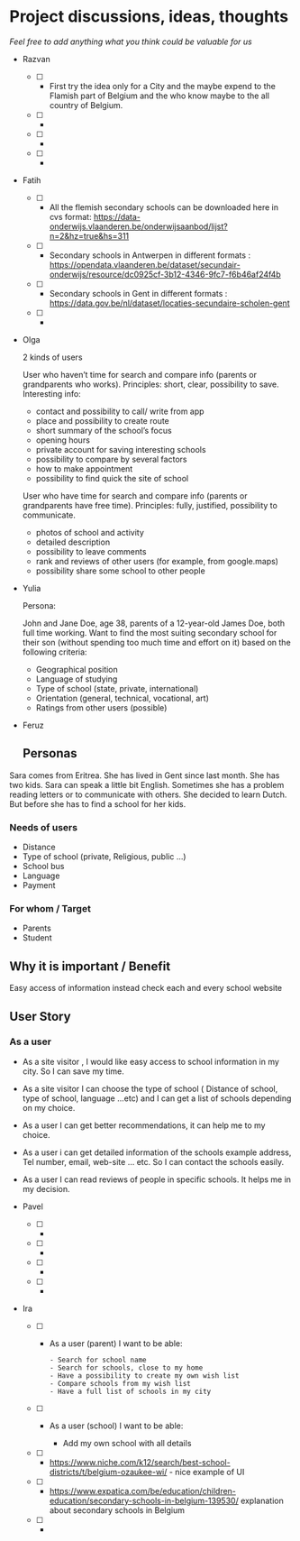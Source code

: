 # Project discussions, ideas, thoughts

_Feel free to add anything what you think could be valuable for us_


-  Razvan

    - [ ] - First try the idea only for a City and the maybe expend to the Flamish part of Belgium and the who know maybe to the all country of Belgium.
    - [ ] - 
    - [ ] - 
    - [ ] - 

 - Fatih
 
    - [ ] - All the flemish secondary schools can be downloaded here in cvs format: https://data-onderwijs.vlaanderen.be/onderwijsaanbod/lijst?n=2&hz=true&hs=311
    - [ ] - Secondary schools in Antwerpen in different formats : https://opendata.vlaanderen.be/dataset/secundair-onderwijs/resource/dc0925cf-3b12-4346-9fc7-f6b46af24f4b
    - [ ] - Secondary schools in Gent in different formats : https://data.gov.be/nl/dataset/locaties-secundaire-scholen-gent
    - [ ] -
    
 - Olga 
 
    2 kinds of users

    User who haven’t time for search and compare info (parents or grandparents who works). Principles: short, clear, possibility to save.
    Interesting info:
    - contact and possibility to call/ write from app
    - place and possibility to create route
    - short summary of the school’s focus
    - opening hours
    - private account for saving interesting schools
    - possibility to compare by several factors
    - how to make appointment
    - possibility to find quick the site of school

    User who have time for search and compare info (parents or grandparents have free time). Principles: fully, justified, possibility to communicate.
    - photos of school and activity
    - detailed description
    - possibility to leave comments
    - rank and reviews of other users (for example, from google.maps)
    - possibility share some school to other people    
 
 
 - Yulia 
 
    Persona:
    
    John and Jane Doe, age 38, parents of a 12-year-old James Doe, both full time working.
    Want to find the most suiting secondary school for their son (without spending too much time and effort on it) based on the following criteria:
    - Geographical position
    - Language of studying
    - Type of school (state, private, international)
    - Orientation (general, technical, vocational, art)
    - Ratings from other users (possible)
    
 - Feruz
 
    ## Personas

Sara comes from Eritrea. She has lived in Gent since last month. She has two kids. Sara can speak a little bit English. Sometimes she has a problem reading letters or to communicate with others. She decided to learn Dutch. But before she has to find a school for her kids.  

### Needs of users
- Distance
- Type of school (private, Religious, public …)
- School bus
- Language
- Payment

### For whom / Target
- Parents
- Student

## Why it is important / Benefit 
Easy access of information instead check each and every school website

## User Story

### As a user

- As a site visitor , I would like easy access to school information in my city. So I can save my time.
- As a site visitor I can choose the type of school ( Distance of school, type of school, language ...etc)  and I can get a list of schools depending on my choice. 
- As a user I can get better recommendations, it can help me to my choice.
- As a user i can get detailed information of the schools example address, Tel number, email, web-site … etc. So I can contact the schools easily. 
- As a user I can read reviews of people in specific schools. It helps me in my decision. 

    
    
    
 - Pavel
 
    - [ ] - 
    - [ ] - 
    - [ ] - 
    - [ ] -
    
    
 - Ira
 
    - [ ] - As a user (parent) I want to be able:
    
            - Search for school name
            - Search for schools, close to my home
            - Have a possibility to create my own wish list
            - Compare schools from my wish list
            - Have a full list of schools in my city
    
     - [ ] - As a user (school) I want to be able:
    
            - Add my own school with all details
          
    - [ ] - https://www.niche.com/k12/search/best-school-districts/t/belgium-ozaukee-wi/ - nice example of UI
    - [ ] - https://www.expatica.com/be/education/children-education/secondary-schools-in-belgium-139530/ explanation about secondary schools in Belgium
    - [ ] -
